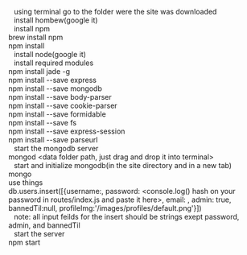 &ensp; using terminal go to the folder were the site was downloaded  
&ensp; install hombew(google it)  
&ensp; install npm  
brew install npm  
npm install  
&ensp; install node(google it)  
&ensp; install required modules  
npm install jade -g  
npm install --save express  
npm install --save mongodb  
npm install --save body-parser  
npm install --save cookie-parser  
npm install --save formidable  
npm install --save fs  
npm install --save express-session  
npm install --save parseurl  
&ensp; start the mongodb server  
mongod <data folder path, just drag and drop it into terminal>  
&ensp; start and initialize mongodb(in the site directory and in a new tab)  
mongo  
use things  
db.users.insert([{username:<your username>, password: <console.log() hash on your password in routes/index.js and paste it here>, email: <your email>, admin: true, bannedTil:null, profileImg:'/images/profiles/default.png'}])  
&ensp; note: all input feilds for the insert should be strings exept password, admin, and bannedTil  
&ensp; start the server  
npm start  
